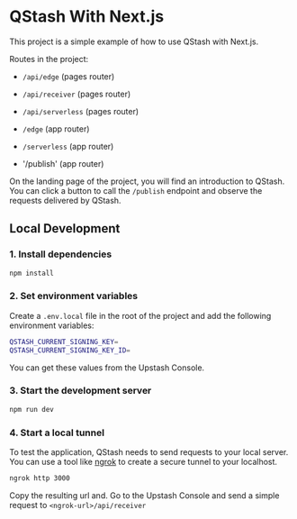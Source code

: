 # QStash With Next.js

This project is a simple example of how to use QStash with Next.js.

Routes in the project:

- `/api/edge` (pages router)
- `/api/receiver` (pages router)
- `/api/serverless` (pages router)

- `/edge` (app router)
- `/serverless` (app router)
- '/publish' (app router)

On the landing page of the project, you will find an introduction to QStash. You can click a button to call the `/publish` endpoint and observe the requests delivered by QStash.

## Local Development

### 1. Install dependencies

```bash
npm install
```

### 2. Set environment variables

Create a `.env.local` file in the root of the project and add the following environment variables:

```bash
QSTASH_CURRENT_SIGNING_KEY=
QSTASH_CURRENT_SIGNING_KEY_ID=
```

You can get these values from the Upstash Console.

### 3. Start the development server

```bash
npm run dev
```

### 4. Start a local tunnel

To test the application, QStash needs to send requests to your local server. You can use a tool like [ngrok](https://ngrok.com/) to create a secure tunnel to your localhost.

```bash
ngrok http 3000
```

Copy the resulting url and. Go to the Upstash Console and send a simple request to `<ngrok-url>/api/receiver`

